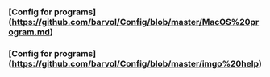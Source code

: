 ### [Config for programs] (https://github.com/barvol/Config/blob/master/MacOS%20program.md)

### [Config for programs] (https://github.com/barvol/Config/blob/master/imgo%20help)
